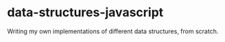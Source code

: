 # data-structures-javascript
Writing my own implementations of different data structures, from scratch.
